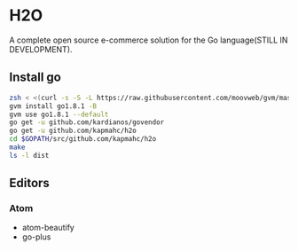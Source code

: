 # H2O

A complete open source e-commerce solution for the Go language(STILL IN DEVELOPMENT).

## Install go

```bash
zsh < <(curl -s -S -L https://raw.githubusercontent.com/moovweb/gvm/master/binscripts/gvm-installer)
gvm install go1.8.1 -B
gvm use go1.8.1 --default
go get -u github.com/kardianos/govendor
go get -u github.com/kapmahc/h2o
cd $GOPATH/src/github.com/kapmahc/h2o
make
ls -l dist
```

## Editors

### Atom

- atom-beautify
- go-plus
